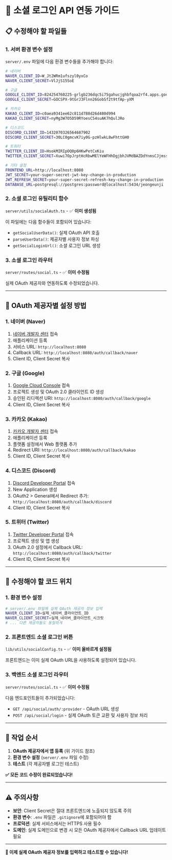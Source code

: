 # 🔐 소셜 로그인 API 연동 가이드

## 📋 **수정해야 할 파일들**

### **1. 서버 환경 변수 설정**
`server/.env` 파일에 다음 환경 변수들을 추가해야 합니다:

```bash
# 네이버
NAVER_CLIENT_ID=W_Jt2WRm1ufszyl0yxCo
NAVER_CLIENT_SECRET=VlJjS15SoE

# 구글
GOOGLE_CLIENT_ID=824254760225-grlgb236dqc5i75gahucjghbfqoa2rf4.apps.googleusercontent.com
GOOGLE_CLIENT_SECRET=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

# 카카오
KAKAO_CLIENT_ID=c0aea9341ee62c811d788d26d480d994
KAKAO_CLIENT_SECRET=nyMg3W7O5D59RYoesC54suAK7hQulJRo

# 디스코드
DISCORD_CLIENT_ID=1432070326564687902
DISCORD_CLIENT_SECRET=30LC0gmcvK7iy0G-pzHlwkL8wFhttGH0

# 트위터
TWITTER_CLIENT_ID=HsokMIRIpOQ0p6HKwPetCxKiu
TWITTER_CLIENT_SECRET=Xuwi7OpJrptHcRbwMElYeWFHhDgjbhJVMdBAZDdYnmsCJjmssZ

# 기타 설정
FRONTEND_URL=http://localhost:8080
JWT_SECRET=your-super-secret-jwt-key-change-in-production
JWT_REFRESH_SECRET=your-super-secret-refresh-key-change-in-production
DATABASE_URL=postgresql://postgres:password@localhost:5434/jeongeunji
```

### **2. 소셜 로그인 유틸리티 함수**
`server/utils/socialAuth.ts` - ✅ **이미 생성됨**

이 파일에는 다음 함수들이 포함되어 있습니다:
- `getSocialUserData()`: 실제 OAuth API 호출
- `parseUserData()`: 제공자별 사용자 정보 파싱
- `getSocialLoginUrl()`: 소셜 로그인 URL 생성

### **3. 소셜 로그인 라우터**
`server/routes/social.ts` - ✅ **이미 수정됨**

실제 OAuth 제공자와 연동하도록 수정되었습니다.

---

## 🚀 **OAuth 제공자별 설정 방법**

### **1. 네이버 (Naver)**
1. [네이버 개발자 센터](https://developers.naver.com/) 접속
2. 애플리케이션 등록
3. 서비스 URL: `http://localhost:8080`
4. Callback URL: `http://localhost:8080/auth/callback/naver`
5. Client ID, Client Secret 복사

### **2. 구글 (Google)**
1. [Google Cloud Console](https://console.cloud.google.com/) 접속
2. 프로젝트 생성 및 OAuth 2.0 클라이언트 ID 생성
3. 승인된 리디렉션 URI: `http://localhost:8080/auth/callback/google`
4. Client ID, Client Secret 복사

### **3. 카카오 (Kakao)**
1. [카카오 개발자 센터](https://developers.kakao.com/) 접속
2. 애플리케이션 등록
3. 플랫폼 설정에서 Web 플랫폼 추가
4. Redirect URI: `http://localhost:8080/auth/callback/kakao`
5. Client ID, Client Secret 복사

### **4. 디스코드 (Discord)**
1. [Discord Developer Portal](https://discord.com/developers/applications) 접속
2. New Application 생성
3. OAuth2 > General에서 Redirect 추가: `http://localhost:8080/auth/callback/discord`
4. Client ID, Client Secret 복사

### **5. 트위터 (Twitter)**
1. [Twitter Developer Portal](https://developer.twitter.com/) 접속
2. 프로젝트 생성 및 앱 생성
3. OAuth 2.0 설정에서 Callback URL: `http://localhost:8080/auth/callback/twitter`
4. Client ID, Client Secret 복사

---

## 🔧 **수정해야 할 코드 위치**

### **1. 환경 변수 설정**
```bash
# server/.env 파일에 실제 OAuth 제공자 정보 입력
NAVER_CLIENT_ID=실제_네이버_클라이언트_ID
NAVER_CLIENT_SECRET=실제_네이버_클라이언트_시크릿
# ... 다른 제공자들도 동일하게
```

### **2. 프론트엔드 소셜 로그인 버튼**
`lib/utils/socialConfig.ts` - ✅ **이미 올바르게 설정됨**

프론트엔드는 이미 실제 OAuth URL을 사용하도록 설정되어 있습니다.

### **3. 백엔드 소셜 로그인 라우터**
`server/routes/social.ts` - ✅ **이미 수정됨**

다음 엔드포인트들이 추가되었습니다:
- `GET /api/social/auth/:provider` - OAuth URL 생성
- `POST /api/social/login` - 실제 OAuth 토큰 교환 및 사용자 정보 처리

---

## 📝 **작업 순서**

1. **OAuth 제공자에서 앱 등록** (위 가이드 참조)
2. **환경 변수 설정** (`server/.env` 파일 수정)
3. **테스트** (각 제공자별 로그인 테스트)

**✅ 모든 코드 수정이 완료되었습니다!**

---

## ⚠️ **주의사항**

- **보안**: Client Secret은 절대 프론트엔드에 노출되지 않도록 주의
- **환경 변수**: `.env` 파일은 `.gitignore`에 포함되어야 함
- **프로덕션**: 실제 서비스에서는 HTTPS 사용 필수
- **도메인**: 실제 도메인으로 변경 시 모든 OAuth 제공자에서 Callback URL 업데이트 필요

---

**🎯 이제 실제 OAuth 제공자 정보를 입력하고 테스트할 수 있습니다!**